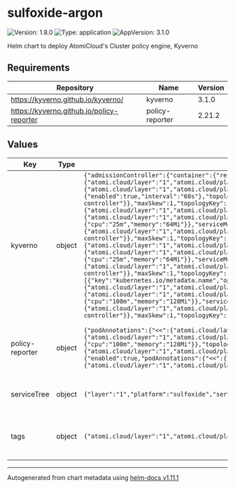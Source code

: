 # sulfoxide-argon

![Version: 1.8.0](https://img.shields.io/badge/Version-1.8.0-informational?style=flat-square) ![Type: application](https://img.shields.io/badge/Type-application-informational?style=flat-square) ![AppVersion: 3.1.0](https://img.shields.io/badge/AppVersion-3.1.0-informational?style=flat-square)

Helm chart to deploy AtomiCloud's Cluster policy engine, Kyverno

## Requirements

| Repository | Name | Version |
|------------|------|---------|
| https://kyverno.github.io/kyverno/ | kyverno | 3.1.0 |
| https://kyverno.github.io/policy-reporter | policy-reporter | 2.21.2 |

## Values

| Key | Type | Default | Description |
|-----|------|---------|-------------|
| kyverno | object | `{"admissionController":{"container":{"resources":{"limits":{"cpu":"250m","memory":"512Mi"},"requests":{"cpu":"100m","memory":"128Mi"}}},"createSelfSignedCert":true,"podAnnotations":{"<<":{"atomi.cloud/layer":"1","atomi.cloud/platform":"sulfoxide","atomi.cloud/service":"argon"},"atomi.cloud/module":"admission-controller","drop_log":"true"},"podLabels":{"<<":{"atomi.cloud/layer":"1","atomi.cloud/platform":"sulfoxide","atomi.cloud/service":"argon"},"atomi.cloud/module":"admission-controller"},"replicas":1,"serviceMonitor":{"enabled":true,"interval":"60s"},"topologySpreadConstraints":[{"labelSelector":{"matchLabels":{"<<":{"atomi.cloud/layer":"1","atomi.cloud/platform":"sulfoxide","atomi.cloud/service":"argon"},"atomi.cloud/module":"admission-controller"}},"maxSkew":1,"topologyKey":"topology.kubernetes.io/zone","whenUnsatisfiable":"ScheduleAnyway"}]},"backgroundController":{"podAnnotations":{"<<":{"atomi.cloud/layer":"1","atomi.cloud/platform":"sulfoxide","atomi.cloud/service":"argon"},"atomi.cloud/module":"background-controller","drop_log":"true"},"podLabels":{"<<":{"atomi.cloud/layer":"1","atomi.cloud/platform":"sulfoxide","atomi.cloud/service":"argon"},"atomi.cloud/module":"background-controller"},"replicas":1,"resources":{"limits":{"cpu":1,"memory":"1Gi"},"requests":{"cpu":"25m","memory":"64Mi"}},"serviceMonitor":{"enabled":true,"interval":"60s"},"topologySpreadConstraints":[{"labelSelector":{"matchLabels":{"<<":{"atomi.cloud/layer":"1","atomi.cloud/platform":"sulfoxide","atomi.cloud/service":"argon"},"atomi.cloud/module":"background-controller"}},"maxSkew":1,"topologyKey":"topology.kubernetes.io/zone","whenUnsatisfiable":"ScheduleAnyway"}]},"cleanupController":{"podAnnotations":{"<<":{"atomi.cloud/layer":"1","atomi.cloud/platform":"sulfoxide","atomi.cloud/service":"argon"},"atomi.cloud/module":"cleanup-controller","drop_log":"true"},"podLabels":{"<<":{"atomi.cloud/layer":"1","atomi.cloud/platform":"sulfoxide","atomi.cloud/service":"argon"},"atomi.cloud/module":"cleanup-controller"},"replicas":1,"resources":{"limits":{"cpu":1,"memory":"1Gi"},"requests":{"cpu":"25m","memory":"64Mi"}},"serviceMonitor":{"enabled":true,"interval":"60s"},"topologySpreadConstraints":[{"labelSelector":{"matchLabels":{"<<":{"atomi.cloud/layer":"1","atomi.cloud/platform":"sulfoxide","atomi.cloud/service":"argon"},"atomi.cloud/module":"cleanup-controller"}},"maxSkew":1,"topologyKey":"topology.kubernetes.io/zone","whenUnsatisfiable":"ScheduleAnyway"}]},"config":{"webhooks":[{"namespaceSelector":{"matchExpressions":[{"key":"kubernetes.io/metadata.name","operator":"NotIn","values":["kube-system","kube-node-lease","kube-public","kyverno"]}]}}]},"reportsController":{"podAnnotations":{"<<":{"atomi.cloud/layer":"1","atomi.cloud/platform":"sulfoxide","atomi.cloud/service":"argon"},"atomi.cloud/module":"reports-controller","drop_log":"true"},"podLabels":{"<<":{"atomi.cloud/layer":"1","atomi.cloud/platform":"sulfoxide","atomi.cloud/service":"argon"},"atomi.cloud/module":"reports-controller"},"replicas":1,"resources":{"limits":{"cpu":1,"memory":"1Gi"},"requests":{"cpu":"100m","memory":"128Mi"}},"serviceMonitor":{"enabled":true,"interval":"60s"},"topologySpreadConstraints":[{"labelSelector":{"matchLabels":{"<<":{"atomi.cloud/layer":"1","atomi.cloud/platform":"sulfoxide","atomi.cloud/service":"argon"},"atomi.cloud/module":"reports-controller"}},"maxSkew":1,"topologyKey":"topology.kubernetes.io/zone","whenUnsatisfiable":"ScheduleAnyway"}]}}` | Kyverno Configuration. See [Kyverno](https://github.com/kyverno/kyverno/tree/main/charts/kyverno) |
| policy-reporter | object | `{"podAnnotations":{"<<":{"atomi.cloud/layer":"1","atomi.cloud/platform":"sulfoxide","atomi.cloud/service":"argon"},"atomi.cloud/module":"reporter","drop_log":"true"},"podLabels":{"<<":{"atomi.cloud/layer":"1","atomi.cloud/platform":"sulfoxide","atomi.cloud/service":"argon"},"atomi.cloud/module":"reporter"},"resources":{"limits":{"cpu":1,"memory":"1Gi"},"requests":{"cpu":"100m","memory":"128Mi"}},"topologySpreadConstraints":[{"labelSelector":{"matchLabels":{"<<":{"atomi.cloud/layer":"1","atomi.cloud/platform":"sulfoxide","atomi.cloud/service":"argon"},"atomi.cloud/module":"reporter"}},"maxSkew":1,"topologyKey":"topology.kubernetes.io/zone","whenUnsatisfiable":"ScheduleAnyway"}],"ui":{"enabled":true,"podAnnotations":{"<<":{"atomi.cloud/layer":"1","atomi.cloud/platform":"sulfoxide","atomi.cloud/service":"argon"},"atomi.cloud/module":"ui","drop_log":"true"},"podLabels":{"<<":{"atomi.cloud/layer":"1","atomi.cloud/platform":"sulfoxide","atomi.cloud/service":"argon"},"atomi.cloud/module":"ui"},"resources":{"limits":{"cpu":1,"memory":"1Gi"},"requests":{"cpu":"100m","memory":"128Mi"}}}}` | Kyverno Policy Reporter Configuration. See [Policy Reporter](https://github.com/kyverno/policy-reporter) |
| serviceTree | object | `{"layer":"1","platform":"sulfoxide","service":"argon"}` | AtomiCloud Service Tree. See [ServiceTree](https://atomicloud.larksuite.com/wiki/OkfJwTXGFiMJkrk6W3RuwRrZs64?theme=DARK&contentTheme=DARK#MHw5d76uDo2tBLx86cduFQMRsBb) |
| tags | object | `{"atomi.cloud/layer":"1","atomi.cloud/platform":"sulfoxide","atomi.cloud/service":"argon"}` | Kubernetes labels and annotations, following Service Tree |

----------------------------------------------
Autogenerated from chart metadata using [helm-docs v1.11.1](https://github.com/norwoodj/helm-docs/releases/v1.11.1)
